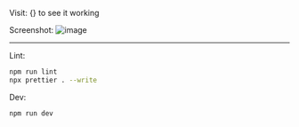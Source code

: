 Visit: {} to see it working

Screenshot:
![image](https://github.com/user-attachments/assets/d9d38abb-fa69-4d80-b211-c6e4e5dfa2e8)

-----------------------

Lint:
```bash
npm run lint
npx prettier . --write
```

Dev:
```bash
npm run dev
```

